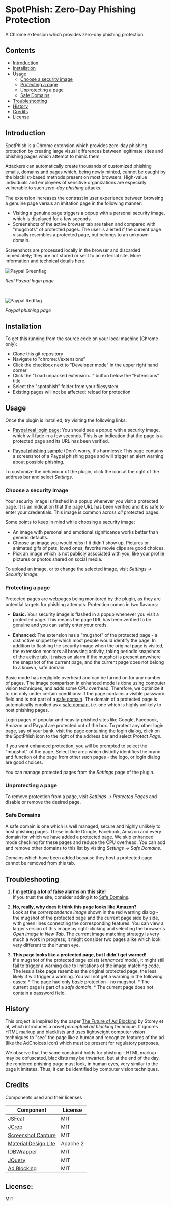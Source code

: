 # SpotPhish: Zero-Day Phishing Protection

A Chrome extension which provides zero-day phishing protection.

## Contents

- [Introduction](#introduction)
- [Installation](#installation)
- [Usage](#usage)
    - [Choose a security image](#choose-a-security-image)
    - [Protecting a page](#protecting-a-page)
    - [Unprotecting a page](#unprotecting-a-page)
    - [Safe Domains](#safe-domains)
- [Troubleshooting](#troubleshooting)
- [History](#history)
- [Credits](#credits)
- [License](#license)

## Introduction

SpotPhish is a Chrome extension which provides zero-day phishing protection
by creating large visual differences between legitimate sites and phishing
pages which attempt to mimic them.

Attackers can automatically create thousands of customized phishing emails,
domains and pages which, being newly minted, cannot be caught by the
blacklist-based methods present on most browsers. High-value individuals and
employees of sensitive organizations are especially vulnerable to such
_zero-day phishing_ attacks.

The extension increases the contrast in user experience between browsing a genuine
page versus an imitation page in the following manner:

  * Visiting a genuine page triggers a popup with a personal security image,
    which is displayed for a few seconds.
  * Screenshots of the active browser tab are taken and compared with
    "mugshots" of protected pages. The user is alerted if the current
    page visually resembles a protected page, but belongs to an unknown
    domain.

Screenshots are processed locally in the browser and discarded immediately;
they are not stored or sent to an external site.  More information and
technical details [here](doc/rationale.md).

![Paypal Greenflag]

*Real Paypal login page*

<br>

![Paypal Redflag]

*Paypal phishing page*

## Installation

To get this running from the source code on your local machine (Chrome only):

- Clone this git repository
- Navigate to "chrome://extensions"
- Click the checkbox next to "Developer mode" in the upper right hand corner
- Click the "Load unpacked extension..." button below the "Extensions" title
- Select the "spotphish" folder from your filesystem
- Existing pages will not be affected; reload for protection

## Usage

Once the plugin is installed, try visiting the following links:

- [Paypal real login page](https://www.paypal.com/signin): You should see a
  popup with a security image, which will fade in a few seconds. This is an
  indication that the page is a protected page and its URL has been verified.

- [Paypal phishing sample](http://www.phishtank.com/phish_detail.php?phish_id=5123590)
  (Don't worry, it's harmless): This page contains a screenshot of a Paypal phishing page
  and will trigger an alert warning about possible phishing.

To customize the behaviour of the plugin, click the icon at the right of the address bar
and select *Settings*.

### Choose a security image

Your security image is flashed in a popup whenever you visit a protected page.
It is an indication that the page URL has been verified and it is safe to enter
your credentials. This image is common across _all_ protected pages.

Some points to keep in mind while choosing a security image:

- An image with personal and emotional significance works better than generic
  defaults.
- Choose an image you would _miss_ if it didn't show up. Pictures or animated gifs of pets,
  loved ones, favorite movie clips are good choices.
- Pick an image which is not publicly associated with you, like your profile pictures or photos
  shared on social media.

To upload an image, or to change the selected image, visit _Settings &rarr; Security Image_.

### Protecting a page

Protected pages are webpages being monitored by the plugin, as they are potential
targets for phishing attempts. Protection comes in two flavours:

  * **Basic:** Your security image is flashed in a popup whenever you visit a
    protected page. This means the page URL has been verified to be genuine and you
    can safely enter your creds.

  * **Enhanced:** The extension has a "mugshot" of the protected page - a
    distinctive snippet by which most people would identify the page. In
    addition to flashing the security image when the original page is visited,
    the extension monitors all browsing activity, taking periodic snapshots of the
    active tab. It raises an alarm if the mugshot is present anywhere the
    snapshot of the current page, and the current page does not belong to a
    known, safe domain.

Basic mode has negligible overhead and can be turned on for any number of pages.
The image comparison in enhanced mode is done using computer vision techniques,
and adds some CPU overhead. Therefore, we optimize it to run only under certain
conditions: if the page contains a visible password field and is not part of a
[safe domain](#safe-domains). The domain of a protected page is automatically
enrolled as a [safe domain](#safe-domains), i.e. one which is highly unlikely
to host phishing pages.

Login pages of popular and heavily-phished sites like Google, Facebook, Amazon
and Paypal are protected out of the box. To protect any other login page, say
of your bank, visit the page containing the login dialog, click on the
SpotPhish icon to the right of the address bar and select _Protect Page_.

If you want enhanced protection, you will be prompted to select the "mugshot"
of the page. Select the area which distictly identifies the brand and function
of the page from other such pages - the logo, or login dialog are good choices.

You can manage protected pages from the _Settings_ page of the plugin.

### Unprotecting a page

To remove protection from a page, visit _Settings &rarr; Protected Pages_ and
disable or remove the desired page.

### Safe Domains

A safe domain is one which is well managed, secure and highly unlikely to host
phishing pages. These include Google, Facebook, Amazon and every domain for
which we have added a protected page. We skip enhanced mode checking for these
pages and reduce the CPU overhead. You can add and remove other domains to this
list by visiting _Settings &rarr; Safe Domains_.

Domains which have been added because they host a protected page cannot be
removed from this tab.

## Troubleshooting

  1. **I'm getting a lot of false alarms on this site!**  
If you trust the site, consider adding it to [Safe Domains](#safe-domains).

  1. **No, really, why does it think this page looks like Amazon?**  
Look at the _correspondence image_ shown in the red warning dialog - the
mugshot of the protected page and the current page side by side, with green
lines connecting the corresponding features. You can view a larger version of
this image by right-clicking and selecting the browser's _Open Image in New
Tab_.  The current image matching strategy is very much a work in progress; it
might consider two pages alike which look very different to the human eye.

  1. **This page looks like a protected page, but I didn't get warned!**  
If a mugshot of the protected page exists (_enhanced_ mode), it might still
fail to trigger a warning due to limitations of the image matching code.
The less a fake page resembles the original protected page, the
less likely it will trigger a warning. You will not get a warning in the
following cases:
    * The page had only _basic_ protection - no mugshot.
    * The current page is part of a _safe domain_.
    * The current page does not contain a password field.

## History

This project is inspired by the paper [The Future of Ad Blocking][foab] by
Storey et al, which introduces a novel _perceptual ad blocking_ technique. It
ignores HTML markup and blacklists and uses lightweight computer vision
techniques to "see" the page like a human and recognize features of the ad
(like the AdChoices icon) which must be present for regulatory purposes.

We observe that the same constraint holds for phishing - HTML markup may be
obfuscated, blacklists may be thwarted, but at the end of the day, the rendered
phishing page must look, in human eyes, very similar to the page it imitates.
Thus, it can be identified by computer vision techniques.

## Credits

Components used and their licenses

|Component  |License    | 
| --------- | --------- |
| [JSFeat](https://github.com/inspirit/jsfeat) | MIT | 
| [JCrop](https://github.com/tapmodo/Jcrop) | MIT |
| [Screenshot Capture](https://github.com/simov/screenshot-capture) | MIT |
| [Material Design Lite](https://github.com/google/material-design-lite) | Apache 2 |
| [IDBWrapper](https://github.com/jensarps/IDBWrapper) | MIT |
| [JQuery](https://jquery.com) | MIT |
| [Ad Blocking](https://github.com/citp/ad-blocking) | MIT |

## License:

MIT

[Paypal Greenflag]: doc/img/paypal-greenflag.gif
[Paypal Redflag]: doc/img/paypal-redflag.gif
[foab]: https://arxiv.org/abs/1705.08568
